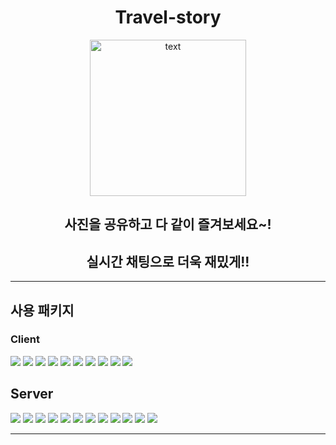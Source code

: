 <h1 align="center" > Travel-story </h1>

<p align="center">
  <img src="https://user-images.githubusercontent.com/58946982/95218769-99197680-082f-11eb-860f-9dea84cdd34f.png" alt="text" width="250" />
</p>

<h2 align="center"> 사진을 공유하고 다 같이 즐겨보세요~! </h2>
<h2 align="center"> 실시간 채팅으로 더욱 재밌게!!</h2>

---

## 사용 패키지

### Client

![](https://img.shields.io/badge/next-%5E9.5.3-brightgreen)
![](https://img.shields.io/badge/react-%5E16.13.1-green)
![](https://img.shields.io/badge/react--dom-%5E16.13.1-yellowgreen)
![](https://img.shields.io/badge/%40types%2Fnode-%5E14.11.5-yellow)
![](https://img.shields.io/badge/%40types%2Freact-%5E16.9.51-orange)
![](https://img.shields.io/badge/%40types%2Freact--dom-%5E16.9.8-red)
![](https://img.shields.io/badge/%40zeit%2Fnext--sass-%5E1.0.1-lightgrey)
![](https://img.shields.io/badge/node--sass-%5E4.14.1-blue)
![](https://img.shields.io/badge/typescript-%5E4.0.3-brightgreen)
![](https://img.shields.io/badge/tsconfig--paths--webpack--plugin-%5E3.3.0-green)

## Server

![](https://img.shields.io/badge/express-%5E4.17.1-brightgreen)
![](https://img.shields.io/badge/source--map--support-%5E0.5.19-green)
![](https://img.shields.io/badge/ts--node-%5E9.0.0-yellowgreen)
![](https://img.shields.io/badge/%40types%2Fexpress-%5E4.17.8-yellow)
![](https://img.shields.io/badge/%40typescript--eslint%2Feslint--plugin-%5E4.4.0-orange)
![](https://img.shields.io/badge/%40typescript--eslint%2Fparser-%5E4.4.0-orange)
![](https://img.shields.io/badge/eslint-%5E7.10.0-red)
![](https://img.shields.io/badge/eslint--config--prettier-%5E6.12.0-lightgrey)
![](https://img.shields.io/badge/eslint--plugin--prettier-%5E3.1.4-blue)
![](https://img.shields.io/badge/nodemon-%5E2.0.4-brightgreen)
![](https://img.shields.io/badge/typescript-%5E4.0.3-yellowgreen)
![](https://img.shields.io/badge/webpack-%5E4.44.2-yellow)

---
